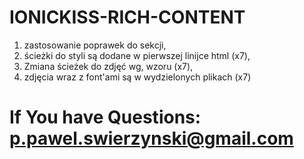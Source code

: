 # IONICKISS-RICH-CONTENT


1. zastosowanie poprawek do sekcji,
2. ścieżki do styli są dodane w pierwszej linijce html (x7),
3. Zmiana ścieżek do zdjęć wg, wzoru (x7),
4. zdjęcia wraz z font'ami są w wydzielonych plikach (x7)



# If You have Questions: p.pawel.swierzynski@gmail.com 

 


